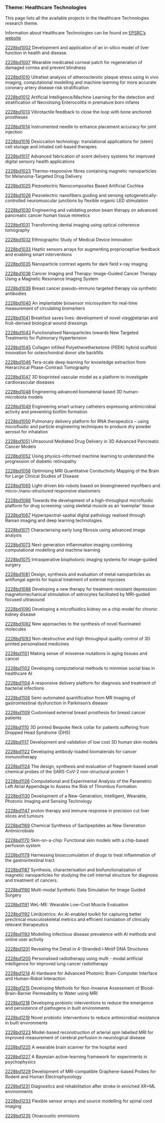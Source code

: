 ### Theme: Healthcare Technologies

This page lists all the available projects in the Healthcare Technologies research theme.

Information about Healthcare Technologies can be found on [EPSRC’s website](https://www.ukri.org/what-we-offer/browse-our-areas-of-investment-and-support/healthcare-technologies-theme/)

[2228bd1002](../projects/2228bd1002.md) Development and application of an in-silico model of liver function in health and disease.

[2228bd1007](../projects/2228bd1007.md) Wearable medicated corneal patch for regeneration of damaged cornea and prevent blindness

[2228bd1010](../projects/2228bd1010.md) Ultrafast analysis of atherosclerotic plaque stress using in vivo imaging, computational modelling and machine learning for more accurate coronary artery disease risk stratification

[2228bd1012](../projects/2228bd1012.md) Artificial Intelligence/Machine Learning for the detection and stratification of Necrotising Enterocolitis in premature born infants

[2228bd1013](../projects/2228bd1013.md) Vibrotactile feedback to close the loop with bone anchored prostheses

[2228bd1014](../projects/2228bd1014.md) Instrumented needle to enhance placement accuracy for joint injection

[2228bd1016](../projects/2228bd1016.md) Desiccation technology: translational applications for (stem) cell storage and inhaled cell-based therapies

[2228bd1017](../projects/2228bd1017.md) Advanced fabrication of scent delivery systems for improved digital sensory health applications

[2228bd1023](../projects/2228bd1023.md) Thermo-responsive fibres containing magnetic nanoparticles for Melanoma-Targeted Drug Delivery

[2228bd1025](../projects/2228bd1025.md) Piezoelectric Nanocomposites Based Artificial Cochlea

[2228bd1026](../projects/2228bd1026.md) Piezoelectric nanofibers guiding and sensing optogenetically-controlled neuromuscular junctions by flexible organic LED stimulation

[2228bd1030](../projects/2228bd1030.md) Engineering and validating proton beam therapy on advanced pancreatic cancer human tissue mimetics

[2228bd1031](../projects/2228bd1031.md) Transforming dental imaging using optical coherence tomography

[2228bd1032](../projects/2228bd1032.md) Ethnographic Study of Medical Device Innovation

[2228bd1033](../projects/2228bd1033.md) Haptic sensors arrays for augmenting proprioceptive feedback and enabling smart interventions

[2228bd1035](../projects/2228bd1035.md) Nanoparticle contrast agents for dark field x-ray imaging

[2228bd1036](../projects/2228bd1036.md) Cancer Imaging and Therapy: Image-Guided Cancer Therapy Using a Magnetic Resonance Imaging System

[2228bd1039](../projects/2228bd1039.md) Breast cancer pseudo-immuno targeted therapy via synthetic antibodies

[2228bd1040](../projects/2228bd1040.md) An implantable biosensor microsystem for real-time measurement of circulating biomarkers

[2228bd1041](../projects/2228bd1041.md) Breakfast saves lives: development of novel v(egg)etarian and fruit-derived biological wound dressings

[2228bd1043](../projects/2228bd1043.md) Functionalised Nanoparticles towards New Targeted Treatments for Pulmonary Hypertension

[2228bd1045](../projects/2228bd1045.md) Collagen infilled Polyetheretherketone (PEEK) hybrid scaffold innovation for osteochondral donor site backfills

[2228bd1046](../projects/2228bd1046.md) Tera-scale deep learning for knowledge extraction from Hierarchical Phase-Contrast Tomography

[2228bd1047](../projects/2228bd1047.md) 3D bioprinted vascular model as a platform to investigate cardiovascular diseases

[2228bd1048](../projects/2228bd1048.md) Engineering advanced biomaterial based 3D human-microbiota models

[2228bd1049](../projects/2228bd1049.md) Engineering smart urinary catheters expressing antimicrobial activity and preventing biofilm formation

[2228bd1050](../projects/2228bd1050.md) Pulmonary delivery platform for RNA therapeutics – using microfluidic and particle engineering techniques to produce dry powder aerosol for inhalation

[2228bd1051](../projects/2228bd1051.md) Ultrasound Mediated Drug Delivery in 3D Advanced Pancreatic Cancer Models

[2228bd1052](../projects/2228bd1052.md) Using physics-informed machine learning to understand the progression of diabetic retinopathy

[2228bd1056](../projects/2228bd1056.md) Optimising MRI Quantitative Conductivity Mapping of the Brain for Large Clinical Studies of Disease

[2228bd1065](../projects/2228bd1065.md) Light-driven bio-robots based on bioengineered myofibers and micro-/nano-structured responsive elastomers

[2228bd1066](../projects/2228bd1066.md) Towards the development of a high-throughput microfluidic platform for drug screening: using skeletal muscle as an ‘exemplar’ tissue

[2228bd1067](../projects/2228bd1067.md) Hyperspectral-spatial digital pathology realised through Raman imaging and deep learning technologies.

[2228bd1071](../projects/2228bd1071.md) Characterising early lung fibrosis using advanced image analysis

[2228bd1073](../projects/2228bd1073.md) Next-generation inflammation imaging combining computational modelling and machine learning

[2228bd1075](../projects/2228bd1075.md) Intraoperative biophotonic imaging systems for image-guided surgery

[2228bd1081](../projects/2228bd1081.md) Design, synthesis and evaluation of metal nanoparticles as antifungal agents for topical treatment of external mycoses

[2228bd1088](../projects/2228bd1088.md) Developing a new therapy for treatment-resistant depression: magnetomechanical stimulation of astrocytes facilitated by MRI-guided focused ultrasound

[2228bd1090](../projects/2228bd1090.md) Developing a microfluidics kidney on a chip model for chronic kidney disease

[2228bd1092](../projects/2228bd1092.md) New approaches to the synthesis of novel fluorinated molecules

[2228bd1093](../projects/2228bd1093.md) Non-destructive and high throughput quality control of 3D printed personalised medicines

[2228bd1101](../projects/2228bd1101.md) Making sense of missense mutations in aging tissues and cancer

[2228bd1102](../projects/2228bd1102.md) Developing computational methods to minimise social bias in healthcare AI

[2228bd1104](../projects/2228bd1104.md) A responsive delivery platform for diagnosis and treatment of bacterial infections

[2228bd1108](../projects/2228bd1108.md) Semi-automated quantification from MR Imaging of gastrointestinal dysfunction in Parkinson’s disease

[2228bd1109](../projects/2228bd1109.md) Customised external breast prosthesis for breast cancer patients

[2228bd1110](../projects/2228bd1110.md) 3D printed Bespoke Neck collar for patients suffering from Dropped Head Syndrome (DHS)

[2228bd1117](../projects/2228bd1117.md) Development and validation of low cost 3D human skin models

[2228bd1122](../projects/2228bd1122.md) Developing antibody-loaded biomaterials for cancer immunotherapy

[2228bd1124](../projects/2228bd1124.md) The design, synthesis and evaluation of fragment-based small chemical probes of the SARS-CoV-2 non-structural protein 1

[2228bd1126](../projects/2228bd1126.md) Computational and Experimental Analysis of the Parametric Left Atrial Appendage to Assess the Risk of Thrombus Formation

[2228bd1130](../projects/2228bd1130.md) Development of a New-Generation, Intelligent, Wearable, Photonic Imaging and Sensing Technology

[2228bd1147](../projects/2228bd1147.md) proton therapy and immune response in precision cut liver slices and tumours

[2228bd1169](../projects/2228bd1169.md) Chemical Synthesis of Sactipeptides as New Generation Antimicrobials

[2228bd1170](../projects/2228bd1170.md) Skin-on-a-chip: Functional skin models with a chip-based perfusion system

[2228bd1179](../projects/2228bd1179.md) Harnessing bioaccumulation of drugs to treat inflammation of the gastrointestinal tract

[2228bd1187](../projects/2228bd1187.md) Synthesis, characterisation and biofunctionalization of magnetic nanoparticles for studying the cell internal structure for diagnosis and treatment of cancers.

[2228bd1190](../projects/2228bd1190.md) Multi-modal Synthetic Data Simulation for Image Guided Surgery

[2228bd1191](../projects/2228bd1191.md) WeL-ME: Wearable Low-Cost Muscle Evaluation

[2228bd1192](../projects/2228bd1192.md) Lim(b)etrics: An AI-enabled toolkit for capturing better preclinical musculoskeletal metrics and efficient translation of clinically relevant therapeutics

[2228bd1193](../projects/2228bd1193.md) Modelling infectious disease prevalence with AI methods and online user activity

[2228bd1201](../projects/2228bd1201.md) Revealing the Detail in 4-Stranded i-Motif DNA Structures

[2228bd1205](../projects/2228bd1205.md) Personalised radiotherapy using multi - modal artificial intelligence for improved lung cancer radiotherapy

[2228bd1214](../projects/2228bd1214.md) AI Hardware for Advanced Photonic Brain-Computer Interface and Human-Robot Interaction

[2228bd1215](../projects/2228bd1215.md) Developing Methods for Non-Invasive Assessment of Blood-Brain-Barrier Permeability to Water using MRI

[2228bd1218](../projects/2228bd1218.md) Developing probiotic interventions to reduce the emergence and persistence of pathogens in built environments

[2228bd1219](../projects/2228bd1219.md) Novel probiotic interventions to reduce antimicrobial resistance in built environments

[2228bd1223](../projects/2228bd1223.md) Model-based reconstruction of arterial spin labelled MRI for improved measurement of cerebral perfusion in neurological disease

[2228bd1225](../projects/2228bd1225.md) A wearable brain scanner for the hospital ward

[2228bd1227](../projects/2228bd1227.md) A Bayesian active-learning framework for experiments in psychophysics

[2228bd1229](../projects/2228bd1229.md) Development of MRI-compatible Graphene-based Probes for Rodent and Human Electrophysiology

[2228bd1231](../projects/2228bd1231.md) Diagnostics and rehabilitation after stroke in enriched XR+ML environments

[2228bd1233](../projects/2228bd1233.md) Flexible sensor arrays and source modelling for spinal cord imaging

[2228bd1235](../projects/2228bd1235.md) Otoacoustic emmisions
